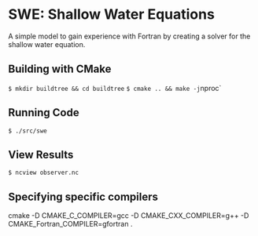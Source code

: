 # SWE: Shallow Water Equations

A simple model to gain experience with Fortran by creating a solver for the shallow water equation.

## Building with CMake
`$ mkdir buildtree && cd buildtree`
`$ cmake .. && make -j`nproc`

## Running Code
`$ ./src/swe`

## View Results
`$ ncview observer.nc`


## Specifying specific compilers
cmake -D CMAKE_C_COMPILER=gcc -D CMAKE_CXX_COMPILER=g++ -D CMAKE_Fortran_COMPILER=gfortran .
